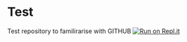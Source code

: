 # Test
Test repository to familirarise with GITHUB
[![Run on Repl.it](https://repl.it/badge/github/Brad-Newell/Test)](https://repl.it/github/Brad-Newell/Test)
